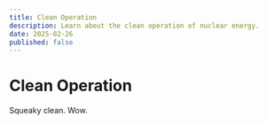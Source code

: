 ```yaml
---
title: Clean Operation
description: Learn about the clean operation of nuclear energy.
date: 2025-02-26
published: false
---
```


# Clean Operation

Squeaky clean. Wow.
